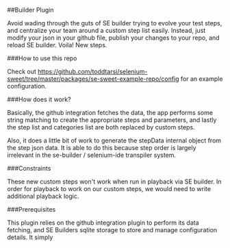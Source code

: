 ##Builder Plugin

Avoid wading through the guts of SE builder trying to evolve your test steps, and centralize your team around a custom step list easily. Instead, just modify your json in your github file, publish your changes to your repo, and reload SE builder. Voila! New steps. 

###How to use this repo

Check out https://github.com/toddtarsi/selenium-sweet/tree/master/packages/se-sweet-example-repo/config for an example configuration. 

###How does it work?

Basically, the github integration fetches the data, the app performs some string matching to create the appropriate steps and parameters, and lastly the step list and categories list are both replaced by custom steps.

Also, it does a little bit of work to generate the stepData internal object from the step json data. It is able to do this because step order is largely irrelevant in the se-builder / selenium-ide transpiler system.

###Constraints

These new custom steps won't work when run in playback via SE builder.
In order for playback to work on our custom steps, we would need to write additional playback logic.

###Prerequisites

This plugin relies on the github integration plugin to perform its data fetching,
and SE Builders sqlite storage to store and manage configuration details.
It simply 
